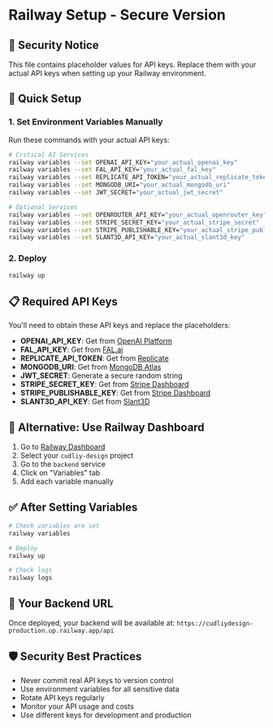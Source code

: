 # Railway Setup - Secure Version

## 🔐 Security Notice
This file contains placeholder values for API keys. Replace them with your actual API keys when setting up your Railway environment.

## 🚀 Quick Setup

### 1. Set Environment Variables Manually
Run these commands with your actual API keys:

```bash
# Critical AI Services
railway variables --set OPENAI_API_KEY="your_actual_openai_key"
railway variables --set FAL_API_KEY="your_actual_fal_key"
railway variables --set REPLICATE_API_TOKEN="your_actual_replicate_token"
railway variables --set MONGODB_URI="your_actual_mongodb_uri"
railway variables --set JWT_SECRET="your_actual_jwt_secret"

# Optional Services
railway variables --set OPENROUTER_API_KEY="your_actual_openrouter_key"
railway variables --set STRIPE_SECRET_KEY="your_actual_stripe_secret"
railway variables --set STRIPE_PUBLISHABLE_KEY="your_actual_stripe_publishable"
railway variables --set SLANT3D_API_KEY="your_actual_slant3d_key"
```

### 2. Deploy
```bash
railway up
```

## 📋 Required API Keys

You'll need to obtain these API keys and replace the placeholders:

- **OPENAI_API_KEY**: Get from [OpenAI Platform](https://platform.openai.com/api-keys)
- **FAL_API_KEY**: Get from [FAL.ai](https://fal.ai/dashboard/keys)
- **REPLICATE_API_TOKEN**: Get from [Replicate](https://replicate.com/account/api-tokens)
- **MONGODB_URI**: Get from [MongoDB Atlas](https://cloud.mongodb.com/)
- **JWT_SECRET**: Generate a secure random string
- **STRIPE_SECRET_KEY**: Get from [Stripe Dashboard](https://dashboard.stripe.com/apikeys)
- **STRIPE_PUBLISHABLE_KEY**: Get from [Stripe Dashboard](https://dashboard.stripe.com/apikeys)
- **SLANT3D_API_KEY**: Get from [Slant3D](https://slant3d.com/)

## 🔧 Alternative: Use Railway Dashboard

1. Go to [Railway Dashboard](https://railway.app/dashboard)
2. Select your `cudliy-design` project
3. Go to the `backend` service
4. Click on "Variables" tab
5. Add each variable manually

## ✅ After Setting Variables

```bash
# Check variables are set
railway variables

# Deploy
railway up

# Check logs
railway logs
```

## 🎯 Your Backend URL
Once deployed, your backend will be available at:
`https://cudliydesign-production.up.railway.app/api`

## 🛡️ Security Best Practices

- Never commit real API keys to version control
- Use environment variables for all sensitive data
- Rotate API keys regularly
- Monitor your API usage and costs
- Use different keys for development and production
